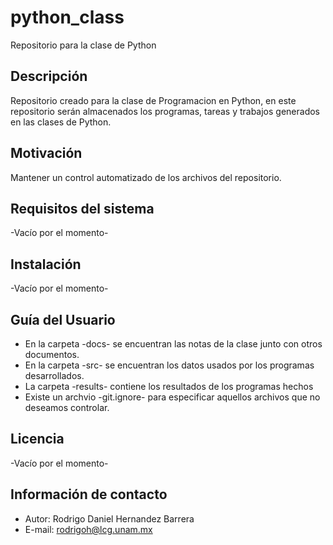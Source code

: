 # python_class
Repositorio para la clase de Python

## Descripción

Repositorio creado para la clase de Programacion en Python, en este repositorio serán almacenados los programas, tareas y trabajos generados en las clases de Python.

## Motivación

Mantener un control automatizado de los archivos del repositorio.

## Requisitos del sistema

-Vacío por el momento-

## Instalación

-Vacío por el momento-

## Guía del Usuario

+ En la carpeta -docs- se encuentran las notas de la clase junto con otros documentos.
+ En la carpeta -src- se encuentran los datos usados por los programas desarrollados.
+ La carpeta -results- contiene los resultados de los programas hechos
+ Existe un archvio -git.ignore- para especificar aquellos archivos que no deseamos controlar.

## Licencia

-Vacío por el momento-

## Información de contacto

+ Autor: Rodrigo Daniel Hernandez Barrera
+ E-mail: rodrigoh@lcg.unam.mx 


